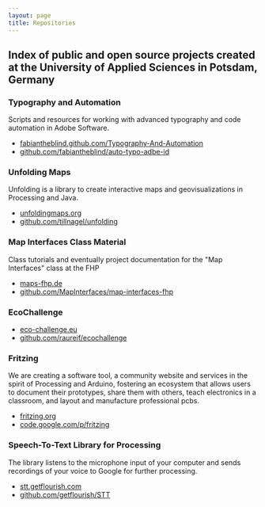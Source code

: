 ```yaml
---
layout: page
title: Repositories
---
```


## Index of public and open source projects created at the University of Applied Sciences in Potsdam, Germany

### Typography and Automation

Scripts and resources for working with advanced typography and code automation in Adobe Software.

- [fabiantheblind.github.com/Typography-And-Automation](http://fabiantheblind.github.com/Typography-And-Automation/)  
- [github.com/fabiantheblind/auto-typo-adbe-id](https://github.com/fabiantheblind/auto-typo-adbe-id)  


### Unfolding Maps

Unfolding is a library to create interactive maps and geovisualizations in Processing and Java.

- [unfoldingmaps.org](http://unfoldingmaps.org/)  
- [github.com/tillnagel/unfolding](https://github.com/tillnagel/unfolding)  


### Map Interfaces Class Material

Class tutorials and eventually project documentation for the "Map Interfaces" class at the FHP

- [maps-fhp.de](http://maps-fhp.de/)  
- [github.com/MapInterfaces/map-interfaces-fhp](https://github.com/MapInterfaces/map-interfaces-fhp)  


### EcoChallenge

- [eco-challenge.eu](http://eco-challenge.eu/)  
- [github.com/raureif/ecochallenge](https://github.com/raureif/ecochallenge)  


### Fritzing

We are creating a software tool, a community website and services in the spirit of Processing and Arduino, fostering an ecosystem that allows users to document their prototypes, share them with others, teach electronics in a classroom, and layout and manufacture professional pcbs.

- [fritzing.org](http://fritzing.org/)  
- [code.google.com/p/fritzing](http://code.google.com/p/fritzing/)  


### Speech-To-Text Library for Processing

The library listens to the microphone input of your computer and sends recordings of your voice to Google for further processing.

- [stt.getflourish.com](http://stt.getflourish.com/)  
- [github.com/getflourish/STT](https://github.com/getflourish/STT)  
